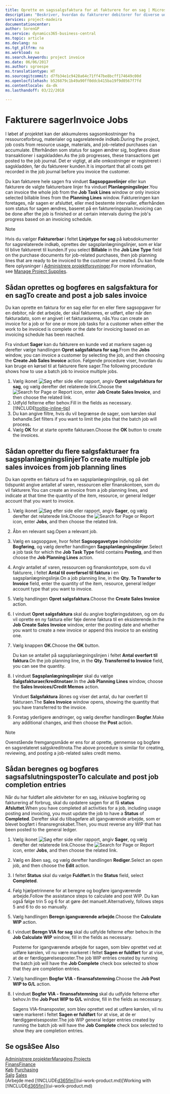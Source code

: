 ```yaml
---
title: Oprette en sagssalgsfaktura for at fakturere for en sag | Microsoft Docs
description: "Beskriver, hvordan du fakturerer debitorer for diverse udgifter, efterhånden som et projekt skrider frem."
services: project-madeira
documentationcenter: 
author: SorenGP
ms.service: dynamics365-business-central
ms.topic: article
ms.devlang: na
ms.tgt_pltfrm: na
ms.workload: na
ms.search.keywords: project invoice
ms.date: 06/06/2017
ms.author: sgroespe
ms.translationtype: HT
ms.sourcegitcommit: d7fb34e1c9428a64c71ff47be8bcff174649c00d
ms.openlocfilehash: b526879c1b49a90ff0ddcb415ba19f9d0567f7fd
ms.contentlocale: da-dk
ms.lasthandoff: 03/22/2018

---
```

# <a name="invoice-jobs"></a><span data-ttu-id="9016f-103">Fakturere sager</span><span class="sxs-lookup"><span data-stu-id="9016f-103">Invoice Jobs</span></span>
<span data-ttu-id="9016f-104">I løbet af projektet kan der akkumuleres sagsomkostninger fra ressourceforbrug, materialer og sagsrelaterede indkøb.</span><span class="sxs-lookup"><span data-stu-id="9016f-104">During the project, job costs from resource usage, materials, and job-related purchases can accumulate.</span></span> <span data-ttu-id="9016f-105">Efterhånden som status for sagen ændrer sig, bogføres disse transaktioner i sagskladden.</span><span class="sxs-lookup"><span data-stu-id="9016f-105">As the job progresses, these transactions get posted to the job journal.</span></span> <span data-ttu-id="9016f-106">Det er vigtigt, at alle omkostninger er registreret i sagskladden, før du fakturerer kunden.</span><span class="sxs-lookup"><span data-stu-id="9016f-106">It is important that all costs get recorded in the job journal before you invoice the customer.</span></span>

<span data-ttu-id="9016f-107">Du kan fakturere hele sagen fra vinduet **Sagsopgavelinjer** eller kun fakturere de valgte fakturerbare linjer fra vinduet **Planlægningslinjer**.</span><span class="sxs-lookup"><span data-stu-id="9016f-107">You can invoice the whole job from the **Job Task Lines** window or only invoice selected billable lines from the **Planning Lines** window.</span></span> <span data-ttu-id="9016f-108">Faktureringen kan foretages, når sagen er afsluttet, eller med bestemte intervaller, efterhånden som status for sagen ændres, baseret på en faktureringsplan.</span><span class="sxs-lookup"><span data-stu-id="9016f-108">Invoicing can be done after the job is finished or at certain intervals during the job's progress based on an invoicing schedule.</span></span>

> [!NOTE]  
>   <span data-ttu-id="9016f-109">Hvis du vælger **Fakturerbar** i feltet **Linjetype for sag** på købsdokumenter for sagsrelaterede indkøb, oprettes der sagsplanlægningslinjer, som er klar til blive faktureret til kunden.</span><span class="sxs-lookup"><span data-stu-id="9016f-109">If you select **Billable** in the **Job Line Type** field on the purchase documents for job-related purchases, then job planning lines that are ready to be invoiced to the customer are created.</span></span> <span data-ttu-id="9016f-110">Du kan finde flere oplysninger i [Administrere projektforsyninger](projects-how-manage-project-supplies.md).</span><span class="sxs-lookup"><span data-stu-id="9016f-110">For more information, see [Manage Project Supplies](projects-how-manage-project-supplies.md).</span></span>

## <a name="to-create-and-post-a-job-sales-invoice"></a><span data-ttu-id="9016f-111">Sådan oprettes og bogføres en salgsfaktura for en sag</span><span class="sxs-lookup"><span data-stu-id="9016f-111">To create and post a job sales invoice</span></span>
<span data-ttu-id="9016f-112">Du kan oprette en faktura for en sag eller for en eller flere sagsopgaver for en debitor, når det arbejde, der skal faktureres, er udført, eller når den fakturadato, som er angivet i et fakturaskema, nås.</span><span class="sxs-lookup"><span data-stu-id="9016f-112">You can create an invoice for a job or for one or more job tasks for a customer when either the work to be invoiced is complete or the date for invoicing based on an invoicing schedule has been reached.</span></span>

<span data-ttu-id="9016f-113">Fra vinduet **Sager** kan du fakturere en kunde ved at markere sagen og derefter vælge handlingen **Opret salgsfaktura for sag**.</span><span class="sxs-lookup"><span data-stu-id="9016f-113">From the **Jobs** window, you can invoice a customer by selecting the job, and then choosing the **Create Job Sales Invoice** action.</span></span> <span data-ttu-id="9016f-114">Følgende procedure viser, hvordan du kan bruge en kørsel til at fakturere flere sager.</span><span class="sxs-lookup"><span data-stu-id="9016f-114">The following procedure shows how to use a batch job to invoice multiple jobs.</span></span>  

1. <span data-ttu-id="9016f-115">Vælg ikonet ![Søg efter side eller rapport](media/ui-search/search_small.png "Ikonet Søg efter side eller rapport"), angiv **Opret salgsfaktura for sag**, og vælg derefter det relaterede link.</span><span class="sxs-lookup"><span data-stu-id="9016f-115">Choose the ![Search for Page or Report](media/ui-search/search_small.png "Search for Page or Report icon") icon, enter **Job Create Sales Invoice**, and then choose the related link.</span></span>  
2. <span data-ttu-id="9016f-116">Udfyld felterne efter behov.</span><span class="sxs-lookup"><span data-stu-id="9016f-116">Fill in the fields as necessary.</span></span> [!INCLUDE[tooltip-inline-tip](includes/tooltip-inline-tip_md.md)]
3. <span data-ttu-id="9016f-117">Du kan angive filtre, hvis du vil begrænse de sager, som kørslen skal behandle.</span><span class="sxs-lookup"><span data-stu-id="9016f-117">Set filters if you want to limit the jobs that the batch job will process.</span></span>
4. <span data-ttu-id="9016f-118">Vælg **OK** for at starte oprette fakturaen.</span><span class="sxs-lookup"><span data-stu-id="9016f-118">Choose the **OK** button to create the invoices.</span></span>  

## <a name="to-create-multiple-job-sales-invoices-from-job-planning-lines"></a><span data-ttu-id="9016f-119">Sådan opretter du flere salgsfakturaer fra sagsplanlægningslinjer</span><span class="sxs-lookup"><span data-stu-id="9016f-119">To create multiple job sales invoices from job planning lines</span></span>
<span data-ttu-id="9016f-120">Du kan oprette en faktura ud fra en sagsplanlægningslinje, og på det tidspunkt angive antallet af varen, ressourcen eller finanskontoen, som du vil fakturere.</span><span class="sxs-lookup"><span data-stu-id="9016f-120">You can create an invoice from a job planning lines, and indicate at that time the quantity of the item, resource, or general ledger account that you want to invoice.</span></span>

1. <span data-ttu-id="9016f-121">Vælg ikonet ![Søg efter side eller rapport](media/ui-search/search_small.png "Ikonet Søg efter side eller rapport"), angiv **Sager**, og vælg derefter det relaterede link.</span><span class="sxs-lookup"><span data-stu-id="9016f-121">Choose the ![Search for Page or Report](media/ui-search/search_small.png "Search for Page or Report icon") icon, enter **Jobs**, and then choose the related link.</span></span>
2. <span data-ttu-id="9016f-122">Åbn en relevant sag.</span><span class="sxs-lookup"><span data-stu-id="9016f-122">Open a relevant job.</span></span>
3. <span data-ttu-id="9016f-123">Vælg en sagsopgave, hvor feltet **Sagsopgavetype** indeholder **Bogføring**, og vælg derefter handlingen **Sagsplanlægningslinjer**.</span><span class="sxs-lookup"><span data-stu-id="9016f-123">Select a job task for which the **Job Task Type** field contains **Posting**, and then choose the **Job Planning Lines** action.</span></span>  
4. <span data-ttu-id="9016f-124">Angiv antallet af varen, ressourcen og finanskontotype, som du vil fakturere, i feltet **Antal til overførsel til faktura** i en sagsplanlægningslinje.</span><span class="sxs-lookup"><span data-stu-id="9016f-124">On a job planning line, in the **Qty. To Transfer to Invoice** field, enter the quantity of the item, resource, general ledger account type that you want to invoice.</span></span>  
5. <span data-ttu-id="9016f-125">Vælg handlingen **Opret salgsfaktura**.</span><span class="sxs-lookup"><span data-stu-id="9016f-125">Choose the **Create Sales Invoice** action.</span></span>
6. <span data-ttu-id="9016f-126">I vinduet **Opret salgsfaktura** skal du angive bogføringsdatoen, og om du vil oprette en ny faktura eller føje denne faktura til en eksisterende.</span><span class="sxs-lookup"><span data-stu-id="9016f-126">In the **Job Create Sales Invoice** window, enter the posting date and whether you want to create a new invoice or append this invoice to an existing one.</span></span>
7. <span data-ttu-id="9016f-127">Vælg knappen **OK**.</span><span class="sxs-lookup"><span data-stu-id="9016f-127">Choose the **OK** button.</span></span>  

    <span data-ttu-id="9016f-128">Du kan se antallet på sagsplanlægningslinjen i feltet **Antal overført til faktura**.</span><span class="sxs-lookup"><span data-stu-id="9016f-128">On the job planning line, in the **Qty. Transferred to Invoice** field, you can see the quantity.</span></span>
8. <span data-ttu-id="9016f-129">I vinduet **Sagsplanlægningslinjer** skal du vælge **Salgsfakturaer/kreditnotaer**.</span><span class="sxs-lookup"><span data-stu-id="9016f-129">In the **Job Planning Lines** window, choose the **Sales Invoices/Credit Memos** action.</span></span>

    <span data-ttu-id="9016f-130">Vinduet **Salgsfaktura** åbnes og viser det antal, du har overført til fakturaen.</span><span class="sxs-lookup"><span data-stu-id="9016f-130">The **Sales Invoice** window opens, showing the quantity that you have transferred to the invoice.</span></span>  
9. <span data-ttu-id="9016f-131">Foretag yderligere ændringer, og vælg derefter handlingen **Bogfør**.</span><span class="sxs-lookup"><span data-stu-id="9016f-131">Make any additional changes, and then choose the **Post** action.</span></span>

> [!NOTE]  
>   <span data-ttu-id="9016f-132">Ovenstående fremgangsmåde er ens for at oprette, gennemse og bogføre en sagsrelateret salgskreditnota.</span><span class="sxs-lookup"><span data-stu-id="9016f-132">The above procedure is similar for creating, reviewing, and posting a job-related sales credit memo.</span></span>

## <a name="to-calculate-and-post-job-completion-entries"></a><span data-ttu-id="9016f-133">Sådan beregnes og bogføres sagsafslutningsposter</span><span class="sxs-lookup"><span data-stu-id="9016f-133">To calculate and post job completion entries</span></span>
<span data-ttu-id="9016f-134">Når du har fuldført alle aktiviteter for en sag, inklusive bogføring og fakturering af forbrug, skal du opdatere sagen for at få **status** **Afsluttet**.</span><span class="sxs-lookup"><span data-stu-id="9016f-134">When you have completed all activities for a job, including usage posting and invoicing, you must update the job to have a **Status** of **Completed**.</span></span> <span data-ttu-id="9016f-135">Derefter skal du tilbageføre alt igangværende arbejde, som er blevet bogført i finansregnskabet.</span><span class="sxs-lookup"><span data-stu-id="9016f-135">Then, you must reverse any WIP that has been posted to the general ledger.</span></span>

1. <span data-ttu-id="9016f-136">Vælg ikonet ![Søg efter side eller rapport](media/ui-search/search_small.png "Ikonet Søg efter side eller rapport"), angiv **Sager**, og vælg derefter det relaterede link.</span><span class="sxs-lookup"><span data-stu-id="9016f-136">Choose the ![Search for Page or Report](media/ui-search/search_small.png "Search for Page or Report icon") icon, enter **Jobs**, and then choose the related link.</span></span>  
2. <span data-ttu-id="9016f-137">Vælg en åben sag, og vælg derefter handlingen **Rediger**.</span><span class="sxs-lookup"><span data-stu-id="9016f-137">Select an open job, and then choose the **Edit** action.</span></span>
3. <span data-ttu-id="9016f-138">I feltet **Status** skal du vælge **Fuldført**.</span><span class="sxs-lookup"><span data-stu-id="9016f-138">In the **Status** field, select **Completed**.</span></span>
4. <span data-ttu-id="9016f-139">Følg hjælpetrinnene for at beregne og bogføre igangværende arbejde.</span><span class="sxs-lookup"><span data-stu-id="9016f-139">Follow the assistance steps to calculate and post WIP.</span></span> <span data-ttu-id="9016f-140">Du kan også følge trin 5 og 6 for at gøre det manuelt.</span><span class="sxs-lookup"><span data-stu-id="9016f-140">Alternatively, follows steps 5 and 6 to do so manually.</span></span>  
5. <span data-ttu-id="9016f-141">Vælg handlingen **Beregn igangværende arbejde**.</span><span class="sxs-lookup"><span data-stu-id="9016f-141">Choose the **Calculate WIP** action.</span></span>
6. <span data-ttu-id="9016f-142">I vinduet **Beregn VIA for sag** skal du udfylde felterne efter behov.</span><span class="sxs-lookup"><span data-stu-id="9016f-142">In the **Job Calculate WIP** window, fill in the fields as necessary.</span></span>  

     <span data-ttu-id="9016f-143">Posterne for igangværende arbejde for sagen, som blev oprettet ved at udføre kørslen, vil nu være markeret i feltet **Sagen er fuldført** for at vise, at de er færdiggørelsesposter.</span><span class="sxs-lookup"><span data-stu-id="9016f-143">The job WIP entries created by running the batch job will have the **Job Complete** check box selected to show that they are completion entries.</span></span>  
7. <span data-ttu-id="9016f-144">Vælg handlingen **Bogfør VIA - finansafstemning**.</span><span class="sxs-lookup"><span data-stu-id="9016f-144">Choose the **Job Post WIP to G/L** action.</span></span>
8. <span data-ttu-id="9016f-145">I vinduet **Bogfør VIA - finansafstemning** skal du udfylde felterne efter behov.</span><span class="sxs-lookup"><span data-stu-id="9016f-145">In the **Job Post WIP to G/L** window, fill in the fields as necessary.</span></span>  

     <span data-ttu-id="9016f-146">Sagens VIA-finansposter, som blev oprettet ved at udføre kørslen, vil nu være markeret i feltet **Sagen er fuldført** for at vise, at de er færdiggørelsesposter.</span><span class="sxs-lookup"><span data-stu-id="9016f-146">The job WIP general ledger entries created by running the batch job will have the **Job Complete** check box selected to show they are completion entries.</span></span>

## <a name="see-also"></a><span data-ttu-id="9016f-147">Se også</span><span class="sxs-lookup"><span data-stu-id="9016f-147">See Also</span></span>
[<span data-ttu-id="9016f-148">Administrere projekter</span><span class="sxs-lookup"><span data-stu-id="9016f-148">Managing Projects</span></span>](projects-manage-projects.md)  
[<span data-ttu-id="9016f-149">Finans</span><span class="sxs-lookup"><span data-stu-id="9016f-149">Finance</span></span>](finance.md)  
<span data-ttu-id="9016f-150">[Køb](purchasing-manage-purchasing.md)       </span><span class="sxs-lookup"><span data-stu-id="9016f-150">[Purchasing](purchasing-manage-purchasing.md)       </span></span>  
<span data-ttu-id="9016f-151">[Salg](sales-manage-sales.md)    </span><span class="sxs-lookup"><span data-stu-id="9016f-151">[Sales](sales-manage-sales.md)    </span></span>  
<span data-ttu-id="9016f-152">[Arbejde med [!INCLUDE[d365fin](includes/d365fin_md.md)]](ui-work-product.md)</span><span class="sxs-lookup"><span data-stu-id="9016f-152">[Working with [!INCLUDE[d365fin](includes/d365fin_md.md)]](ui-work-product.md)</span></span>  

